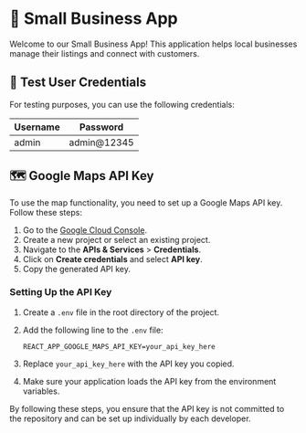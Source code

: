 # 🏪 Small Business App

Welcome to our Small Business App! This application helps local businesses manage their listings and connect with customers.

## 🔑 Test User Credentials

For testing purposes, you can use the following credentials:

| Username | Password    |
|----------|-------------|
| admin    | admin@12345 |

## 🗺️ Google Maps API Key

To use the map functionality, you need to set up a Google Maps API key. Follow these steps:

1. Go to the [Google Cloud Console](https://console.cloud.google.com/).
2. Create a new project or select an existing project.
3. Navigate to the **APIs & Services** > **Credentials**.
4. Click on **Create credentials** and select **API key**.
5. Copy the generated API key.

### Setting Up the API Key

1. Create a `.env` file in the root directory of the project.
2. Add the following line to the `.env` file:

    ```env
    REACT_APP_GOOGLE_MAPS_API_KEY=your_api_key_here
    ```

3. Replace `your_api_key_here` with the API key you copied.

4. Make sure your application loads the API key from the environment variables.

By following these steps, you ensure that the API key is not committed to the repository and can be set up individually by each developer.


